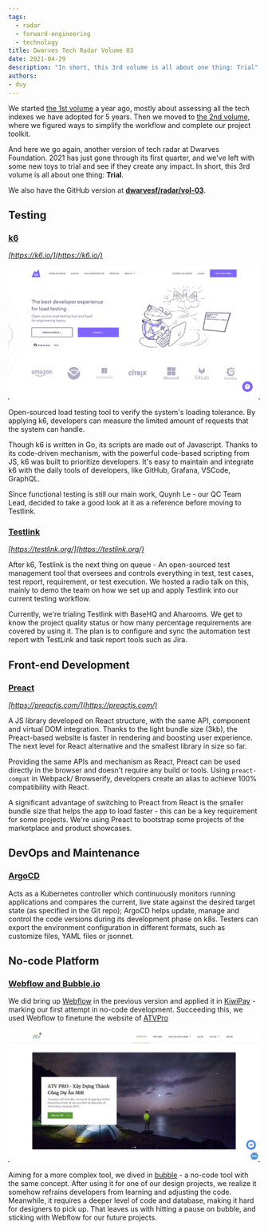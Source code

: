 ```yaml
---
tags: 
  - radar
  - forward-engineering
  - technology
title: Dwarves Tech Radar Volume 03
date: 2021-04-29
description: "In short, this 3rd volume is all about one thing: Trial"
authors:
- duy
---
```


We started [the 1st volume](https://github.com/dwarvesf/radar/tree/master/vol-01) a year ago, mostly about assessing all the tech indexes we have adopted for 5 years. Then we moved to [the 2nd volume](https://github.com/dwarvesf/radar/tree/master/vol-02), where we figured ways to simplify the workflow and complete our project toolkit.

And here we go again, another version of tech radar at Dwarves Foundation. 2021 has just gone through its first quarter, and we've left with some new toys to trial and see if they create any impact. In short, this 3rd volume is all about one thing: **Trial**.

We also have the GitHub version at **[dwarvesf/radar/vol-03](https://github.com/dwarvesf/radar/tree/master/vol-03)**.

## Testing
### [k6](https://github.com/dwarvesf/radar/blob/master/vol-03/k6.md)
*[https://k6.io/](https://k6.io/)*

![](assets/dwarves-tech-radar-volume-03_4d92977a7295c51f3e0fdd3d3966aedd_md5.webp)

Open-sourced load testing tool to verify the system's loading tolerance. By applying k6, developers can measure the limited amount of requests that the system can handle.

Though k6 is written in Go, its scripts are made out of Javascript. Thanks to its code-driven mechanism, with the powerful code-based scripting from JS, k6 was built to prioritize developers. It's easy to maintain and integrate k6 with the daily tools of developers, like GitHub, Grafana, VSCode, GraphQL.

Since functional testing is still our main work, Quynh Le - our QC Team Lead, decided to take a good look at it as a reference before moving to Testlink.

### [Testlink](https://github.com/dwarvesf/radar/blob/master/vol-03/testlink.md)
*[https://testlink.org/](https://testlink.org/)*

After k6, Testlink is the next thing on queue - An open-sourced test management tool that oversees and controls everything in test, test cases, test report, requirement, or test execution. We hosted a radio talk on this, mainly to demo the team on how we set up and apply Testlink into our current testing workflow.

Currently, we're trialing Testlink with BaseHQ and Aharooms. We get to know the project quality status or how many percentage requirements are covered by using it. The plan is to configure and sync the automation test report with TestLink and task report tools such as Jira.

## Front-end Development
### [Preact](https://github.com/dwarvesf/radar/blob/master/vol-03/preact.md)
*[https://preactjs.com/](https://preactjs.com/)*

A JS library developed on React structure, with the same API, component and virtual DOM integration. Thanks to the light bundle size (3kb), the Preact-based website is faster in rendering and boosting user experience. The next level for React alternative and the smallest library in size so far.

Providing the same APIs and mechanism as React, Preact can be used directly in the browser and doesn't require any build or tools. Using `preact-compat` in Webpack/ Browserify, developers create an alias to achieve 100% compatibility with React.

A significant advantage of switching to Preact from React is the smaller bundle size that helps the app to load faster - this can be a key requirement for some projects. We're using Preact to bootstrap some projects of the marketplace and product showcases.

## DevOps and Maintenance
### [ArgoCD](https://github.com/dwarvesf/radar/blob/master/vol-03/argoCD.md)
Acts as a Kubernetes controller which continuously monitors running applications and compares the current, live state against the desired target state (as specified in the Git repo); ArgoCD helps update, manage and control the code versions during its development phase on k8s. Testers can export the environment configuration in different formats, such as customize files, YAML files or jsonnet.

## No-code Platform
### [Webflow and Bubble.io](https://github.com/dwarvesf/radar/blob/master/vol-03/nocode.md)
We did bring up [Webflow](https://webflow.com/) in the previous version and applied it in [KiwiPay](https://kiwipay.webflow.io/) - marking our first attempt in no-code development. Succeeding this, we used Webflow to finetune the website of [ATVPro](https://atvpro.webflow.io/)

![](assets/dwarves-tech-radar-volume-03_178bf3e1958cd514ccb99d9a3b4ce3bf_md5.webp)

Aiming for a more complex tool, we dived in [bubble](https://bubble.io/) - a no-code tool with the same concept. After using it for one of our design projects, we realize it somehow refrains developers from learning and adjusting the code. Meanwhile, it requires a deeper level of code and database, making it hard for designers to pick up. That leaves us with hitting a pause on bubble, and sticking with Webflow for our future projects.